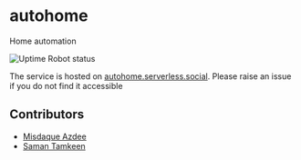 # autohome
Home automation

![Uptime Robot status](https://img.shields.io/uptimerobot/status/m784798725-daade335ee6cb5c54e026be1?label=ping)

The service is hosted on <a href="http://autohome.serverless.social/ping" target="_blank">autohome.serverless.social</a>.
Please raise an issue if you do not find it accessible

## Contributors
- [Misdaque Azdee](https://github.com/misdaque)
- [Saman Tamkeen](https://github.com/keensam04)
